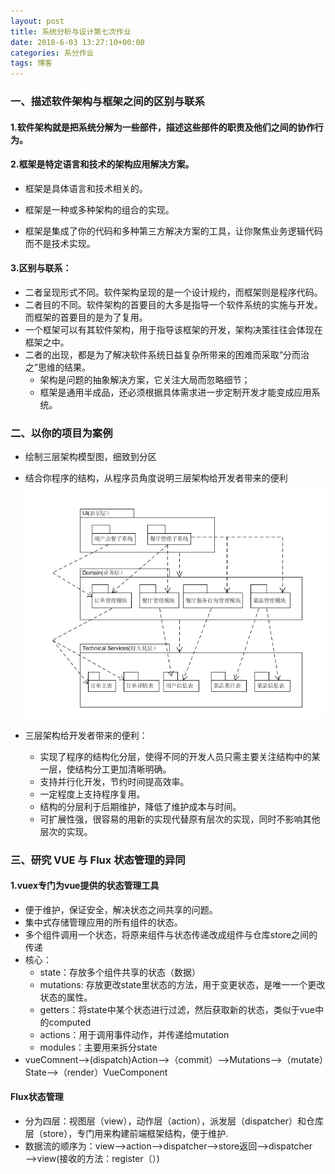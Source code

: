 ```yaml
---
layout: post
title: 系统分析与设计第七次作业
date: 2018-6-03 13:27:10+00:00
categories: 系分作业
tags: 博客
---
```


### 一、描述软件架构与框架之间的区别与联系
#### 1.软件架构就是把系统分解为一些部件，描述这些部件的职责及他们之间的协作行为。
#### 2.框架是特定语言和技术的架构应用解决方案。
- 框架是具体语言和技术相关的。

- 框架是一种或多种架构的组合的实现。

- 框架是集成了你的代码和多种第三方解决方案的工具，让你聚焦业务逻辑代码而不是技术实现。

#### 3.区别与联系：
- 二者呈现形式不同。软件架构呈现的是一个设计规约，而框架则是程序代码。
- 二者目的不同。软件架构的首要目的大多是指导一个软件系统的实施与开发。而框架的首要目的是为了复用。
- 一个框架可以有其软件架构，用于指导该框架的开发，架构决策往往会体现在框架之中。
- 二者的出现，都是为了解决软件系统日益复杂所带来的困难而采取“分而治之”思维的结果。
  - 架构是问题的抽象解决方案，它关注大局而忽略细节；
  - 框架是通用半成品，还必须根据具体需求进一步定制开发才能变成应用系统。
  
### 二、以你的项目为案例
- 绘制三层架构模型图，细致到分区
- 结合你程序的结构，从程序员角度说明三层架构给开发者带来的便利
![](https://github.com/south270/south270.github.io/blob/master/image/h7/%E4%B8%89%E5%B1%82%E6%9E%B6%E6%9E%84%E5%9B%BE.png?raw=true)

- 三层架构给开发者带来的便利：
  - 实现了程序的结构化分层，使得不同的开发人员只需主要关注结构中的某一层，使结构分工更加清晰明确。
  - 支持并行化开发，节约时间提高效率。
  - 一定程度上支持程序复用。
  - 结构的分层利于后期维护，降低了维护成本与时间。
  - 可扩展性强，很容易的用新的实现代替原有层次的实现，同时不影响其他层次的实现。
  
### 三、研究 VUE 与 Flux 状态管理的异同

#### 1.vuex专门为vue提供的状态管理工具
- 便于维护，保证安全，解决状态之间共享的问题。
- 集中式存储管理应用的所有组件的状态。
- 多个组件调用一个状态，将原来组件与状态传递改成组件与仓库store之间的传递
- 核心：
  - state：存放多个组件共享的状态（数据）
  - mutations: 存放更改state里状态的方法，用于变更状态，是唯一一个更改状态的属性。
  - getters：将state中某个状态进行过滤，然后获取新的状态，类似于vue中的computed
  - actions：用于调用事件动作，并传递给mutation
  - modules：主要用来拆分state
 - vueComnent——>(dispatch)Action——>（commit）——>Mutations——>（mutate）State——>（render）VueComponent
 
 #### Flux状态管理
 - 分为四层：视图层（view），动作层（action），派发层（dispatcher）和仓库层（store），专门用来构建前端框架结构，便于维护.
 - 数据流的顺序为：view——>action——>dispatcher——>store返回——>dispatcher——>view(接收的方法：register（）)
